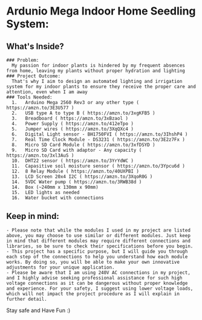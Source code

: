 # Ardunio Mega Indoor Home Seedling System: 

  ## What's Inside?
    ### Problem: 
      My passion for indoor plants is hindered by my frequent absences from home, leaving my plants without proper hydration and lighting
    ### Project Outcome: 
      That's why I aim to design an automated lighting and irrigation system for my indoor plants to ensure they receive the proper care and attention, even when I am away
    ### Tools Needed:
      1.   Arduino Mega 2560 Rev3 or any other type ( https://amzn.to/3E3U577 )
      2.   USB type A to type B ( https://amzn.to/3xgKFB5 )
      3.   Breadboard ( https://amzn.to/3xBzaol )
      4.   Power Supply ( https://amzn.to/412eTpo )
      5.   Jumper wires ( https://amzn.to/3XqQXc4 )
      6.   Digital Light sensor - BH1750FVI ( https://amzn.to/3IhshP4 )
      7.   Real Time Clock Module - DS3231 ( https://amzn.to/3E2z7Fx )
      8.   Micro SD Card Module ( https://amzn.to/3xfDSYD )
      9.   Micro SD Card with adaptor - Any capacity ( https://amzn.to/3xl3AuS )
      10.  DHT22 sensor ( https://amzn.to/3YrYdWC )
      11.  Capasitive soil moisture sensor ( https://amzn.to/3Ypcu6d )
      12.  8 Relay Module ( https://amzn.to/40UXPBI )
      13.  LCD Screen 20x4 I2C ( https://amzn.to/3XqoR0G )
      14.  5VDC Water pump ( https://amzn.to/3RWB38d )
      14.  Box (~240mm x 130mm x 90mm)
      15.  LED lights as needed
      16.  Water bucket with connections

  ## Keep in mind: 
    - Please note that while the modules I used in my project are listed above, you may choose to use similar or different modules. Just keep in mind that different modules may require different connections and libraries, so be sure to check their specifications before you begin.
    - This project has a specific purpose, but I will guide you through each step of the connections to help you understand how each module works. By doing so, you will be able to make your own innovative adjustments for your unique application.
    - Please be aware that I am using 240V AC connections in my project, and I highly advise seeking professional assistance for such high voltage connections as it can be dangerous without proper knowledge and experience. For your safety, I suggest using lower voltage loads, which will not impact the project procedure as I will explain in further detail.

Stay safe and Have Fun :)

